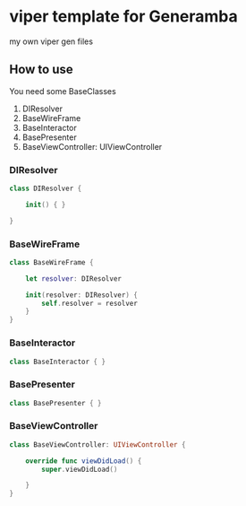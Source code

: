 # viper template for Generamba
my own viper gen files

## How to use
You need some BaseClasses
1. DIResolver
2. BaseWireFrame
3. BaseInteractor
4. BasePresenter
5. BaseViewController: UIViewController

### DIResolver
```swift
class DIResolver {

    init() { }

}
```

### BaseWireFrame
```swift
class BaseWireFrame {

    let resolver: DIResolver

    init(resolver: DIResolver) {
        self.resolver = resolver
    }
}
```

### BaseInteractor
```swift
class BaseInteractor { }
```

### BasePresenter
```swift
class BasePresenter { }
```

### BaseViewController
```swift
class BaseViewController: UIViewController {

    override func viewDidLoad() {
        super.viewDidLoad()

    }
}
```
